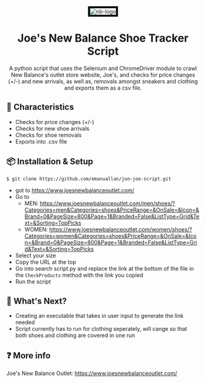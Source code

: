 <div align="center">
<img src="https://www.joesnewbalanceoutlet.com/Content/images/logo.png" alt="nb-logo" style="border:5px solid black">
</div>

<h1 align="center">Joe's New Balance Shoe Tracker Script</h1>


<div align="center">
A python script that uses the Selenium and ChromeDriver module to crawl New Balance's outlet store website, Joe's, and checks for price changes (+/-) and new arrivals, as well as, removals amongst sneakers and clothing and exports them as a csv file.
</div>

## 🍭 Characteristics
- Checks for price changes (+/-)
- Checks for new shoe arrivals
- Checks for shoe removals
- Exports into .csv file


## 📦 Installation & Setup
```bash
$ git clone https://github.com/emanuallan/jon-joe-script.git
```
- got to https://www.joesnewbalanceoutlet.com/
- Go to 
  - MEN: https://www.joesnewbalanceoutlet.com/men/shoes/?Categories=men&Categories=shoes&PriceRange=&OnSale=&Icon=&Brand=0&PageSize=800&Page=1&Branded=False&ListType=Grid&Text=&Sorting=TopPicks
  - WOMEN: https://www.joesnewbalanceoutlet.com/women/shoes/?Categories=women&Categories=shoes&PriceRange=&OnSale=&Icon=&Brand=0&PageSize=800&Page=1&Branded=False&ListType=Grid&Text=&Sorting=TopPicks
- Select your size
- Copy the URL at the top
- Go into search script.py and replace the link at the bottom of the file in the `CheckProducts` method with the link you copied
- Run the script


## 🔨 What's Next?
- Creating an executable that takes in user input to generate the link needed
- Script currently has to run for clothing seperately, will cange so that both shoes and clothing are covered in one run

## ❓ More info
Joe's New Balance Outlet: https://www.joesnewbalanceoutlet.com/

